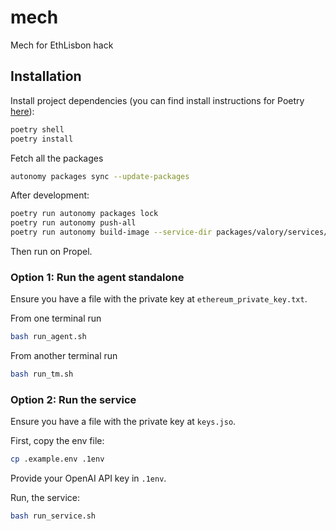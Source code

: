# mech
Mech for EthLisbon hack

## Installation

Install project dependencies (you can find install instructions for Poetry [here](https://python-poetry.org/docs/)):
```bash
poetry shell
poetry install
```

Fetch all the packages
```bash
autonomy packages sync --update-packages
```

After development:
```bash
poetry run autonomy packages lock
poetry run autonomy push-all
poetry run autonomy build-image --service-dir packages/valory/services/mech
```

Then run on Propel.

### Option 1: Run the agent standalone

Ensure you have a file with the private key at `ethereum_private_key.txt`.

From one terminal run
```bash
bash run_agent.sh
```

From another terminal run
```bash
bash run_tm.sh
```

### Option 2: Run the service

Ensure you have a file with the private key at `keys.jso`.

First, copy the env file:
```bash
cp .example.env .1env
```

Provide your OpenAI API key in `.1env`.

Run, the service:
```bash
bash run_service.sh
```
